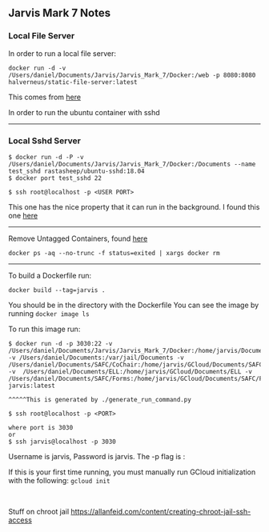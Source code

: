 ## Jarvis Mark 7 Notes

### Local File Server
In order to run a local file server:

```
docker run -d -v /Users/daniel/Documents/Jarvis/Jarvis_Mark_7/Docker:/web -p 8080:8080 halverneus/static-file-server:latest
```

This comes from [here](https://hub.docker.com/r/halverneus/static-file-server/)

In order to run the ubuntu container with sshd

<hr/>

### Local Sshd Server
```
$ docker run -d -P -v /Users/daniel/Documents/Jarvis/Jarvis_Mark_7/Docker:/Documents --name test_sshd rastasheep/ubuntu-sshd:18.04
$ docker port test_sshd 22

$ ssh root@localhost -p <USER PORT>
 ```

 This one has the nice property that it can run in the background.
 I found this one [here](https://hub.docker.com/r/rastasheep/ubuntu-sshd/)

<hr/>

Remove Untagged Containers, found [here](https://zaiste.net/removing_docker_containers/)
```
docker ps -aq --no-trunc -f status=exited | xargs docker rm
```

<hr/>

To build a Dockerfile run:
```
docker build --tag=jarvis .
```
You should be in the directory with the Dockerfile
You can see the image by running `docker image ls`



To run this image run:
```
$ docker run -d -p 3030:22 -v /Users/daniel/Documents/Jarvis/Jarvis_Mark_7/Docker:/home/jarvis/Documents -v /Users/daniel/Documents:/var/jail/Documents -v    /Users/daniel/Documents/SAFC/CoChair:/home/jarvis/GCloud/Documents/SAFC/CoChair -v  /Users/daniel/Documents/ELL:/home/jarvis/GCloud/Documents/ELL -v                                                    /Users/daniel/Documents/SAFC/Forms:/home/jarvis/GCloud/Documents/SAFC/Forms jarvis:latest

^^^^^This is generated by ./generate_run_command.py

$ ssh root@localhost -p <PORT>

where port is 3030
or
$ ssh jarvis@localhost -p 3030
```

Username is jarvis, Password is jarvis.
The -p flag is <host>:<container>

If this is your first time running, you must manually run GCloud initialization with the following:
`gcloud init`


<br/>

Stuff on chroot jail
https://allanfeid.com/content/creating-chroot-jail-ssh-access

